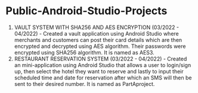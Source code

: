 # Public-Android-Studio-Projects
1. VAULT SYSTEM WITH SHA256 AND AES ENCRYPTION (03/2022 - 04/2022) - Created a vault application using Android Studio where merchants and customers can post their card details which are then encrypted and decrypted using AES algorithm. Their passwords were encrypted using SHA256 algorithm. It is named as AES3.
2. RESTAURANT RESERVATION SYSTEM (03/2022 - 04/2022) - Created an mini-application using Android Studio that allows a user to login/sign up, then select the hotel they want to reserve and lastly to input their scheduled time and date for reservation after which an SMS will then be sent to their desired number. It is named as PartAproject.
